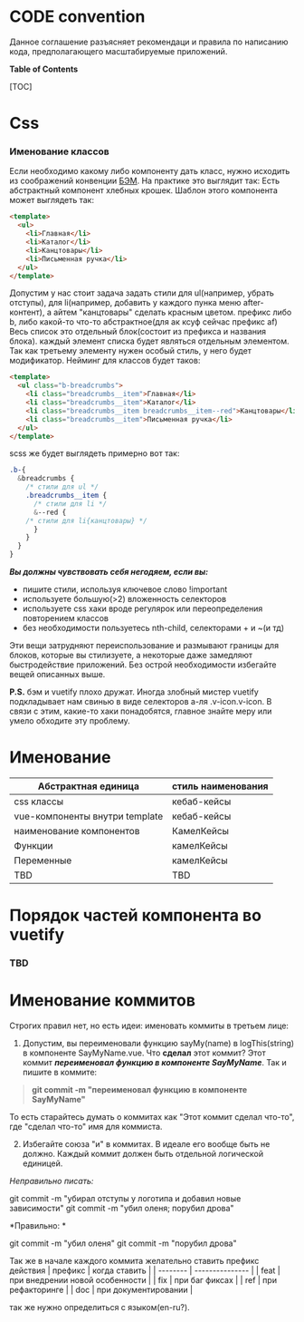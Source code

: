 # CODE convention
Данное соглашение разъясняет рекомендаци и правила по написанию кода, предполагающего масштабируемые приложений.

**Table of Contents**

[TOC]


# Css
### Именование классов
Если необходимо какому либо компоненту дать класс, нужно исходить из соображений конвенции [БЭМ](https://ru.bem.info/methodology/quick-start/ "БЭМ").
На практике это выглядит так:
Есть абстрактный компонент хлебных крошек.
Шаблон этого компонента может выглядеть так: 

```html
<template>
  <ul>
    <li>Главная</li>
    <li>Каталог</li>
    <li>Канцтовары</li>
    <li>Письменная ручка</li>
  </ul>
</template>
```
Допустим у нас стоит задача задать стили для ul(например, убрать отступы), для li(например, добавить у каждого пунка меню after-контент), а айтем "канцтовары" сделать красным цветом. 
префикс либо b, либо какой-то что-то абстрактное(для ак ксуф сейчас префикс af)
Весь список это отдельный блок(состоит из префикса и названия блока). каждый элемент списка будет являться отдельным элементом. Так как третьему элементу нужен особый стиль, у него будет модификатор.
Нейминг для классов будет таков: 
```html
<template>
  <ul class="b-breadcrumbs">
    <li class="breadcrumbs__item">Главная</li>
    <li class="breadcrumbs__item">Каталог</li>
    <li class="breadcrumbs__item breadcrumbs__item--red">Канцтовары</li>
    <li class="breadcrumbs__item">Письменная ручка</li>
  </ul>
</template>
```
scss же будет выглядеть примерно вот так: 
```scss
.b-{
  &breadcrumbs {
    /* стили для ul */
    .breadcrumbs__item {
      /* стили для li */
      &--red {
	/* стили для li{канцтовары} */
      }
    }
  }
}
```

***Вы должны чувствовать себя негодяем, если вы:***
- пишите стили, используя ключевое слово !important
- используете большую(>2) вложенность селекторов
- используете css хаки вроде регулярок или переопределения повторением классов
- без необходимости пользуетесь nth-child, селекторами + и ~(и тд)

Эти вещи затрудняют переиспользование и размывают границы для блоков, которые вы стилизуете, а некоторые даже замедляют быстродействие приложений. Без острой необходимости избегайте вещей описанных выше. 

**P.S.** бэм и vuetify плохо дружат. Иногда злобный мистер vuetify подкладывает нам свинью в виде селекторов а-ля .v-icon.v-icon. В связи с этим, какие-то хаки понадобятся, главное знайте меру или умело обходите эту проблему.

# Именование
|  Абстрактная единица |  стиль наименования  |
| ------------ | ------------ |
|  css классы  |  кебаб-кейсы  |
|  vue-компоненты внутри template |  кебаб-кейсы  |
|  наименование компонентов |  КамелКейсы  |
|  Функции |  камелКейсы  |
|  Переменные |  камелКейсы  |
|  TBD |  TBD  |

# Порядок частей компонента во vuetify
### TBD

# Именование коммитов
Строгих правил нет, но есть идеи: 
именовать коммиты в третьем лице:
1) Допустим, вы переименовали функцию sayMy(name) в logThis(string) в компоненте SayMyName.vue. Что **сделал** этот коммит? Этот коммит ***переименовал функцию в компоненте SayMyName***. Так и пишите в коммите:
> **git commit -m "переименовал функцию в компоненте SayMyName"**

То есть старайтесь думать о коммитах как "Этот коммит сделал что-то", где "сделал что-то" имя для коммиста.

2) Избегайте союза "и" в коммитах. В идеале его вообще быть не должно. Каждый коммит должен быть отдельной логической единицей.

*Неправильно писать:*

git commit -m "убирал отступы у логотипа и добавил новые зависимости"
git commit -m "убил оленя; порубил дрова"

*Правильно: *

git commit -m "убил оленя"
git commit -m "порубил дрова"

Так же в начале каждого коммита желательно ставить префикс действия
|  префикс |  когда ставить  |
| -------- | --------------- |
|  feat  |  при внедрении новой особенности  |
|  fix |  при баг фиксах  |
|  ref |  при рефакторинге  |
|  doc |  при документировании  |

так же нужно определиться с языком(en-ru?).
